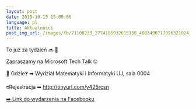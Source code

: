 ```yaml
---
layout: post
date: 2019-10-15 15:00:00
language: pl
title: Aktualności
post_img_url: /images/fb/71108239_2774185932615158_4083496717096321024_o.jpg
---
```


To już za tydzień 🔜 📅

Zapraszamy na Microsoft Tech Talk 🤓

🏢 Gdzie❓ 
➡ Wydział Matematyki i Informatyki UJ, sala 0004

🔛Rejestracja
➡ http://tinyurl.com/y425rcsn

 <a href="https://www.facebook.com/events/476219726436621/">➡️ Link do wydarzenia na Facebooku</a>